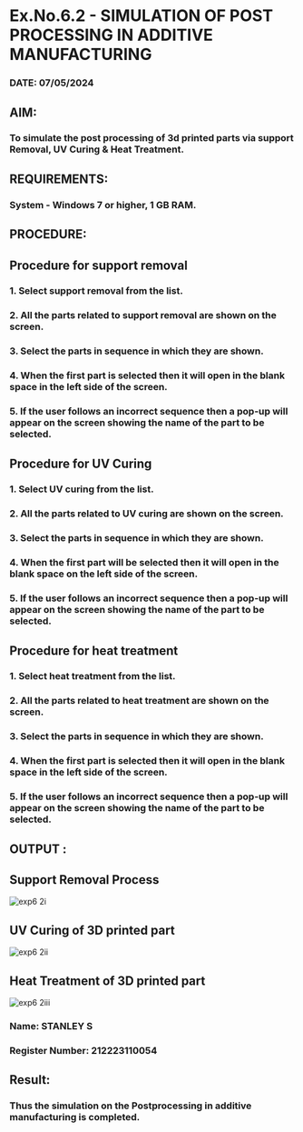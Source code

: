 # Ex.No.6.2 - SIMULATION OF POST PROCESSING IN ADDITIVE MANUFACTURING

### DATE: 07/05/2024

## AIM: 
### To simulate the post processing of 3d printed parts via support Removal, UV Curing & Heat Treatment.

## REQUIREMENTS:
### System - Windows 7 or higher, 1 GB RAM.

## PROCEDURE:

## Procedure for support removal
### 1.	Select support removal from the list.
### 2.	All the parts related to support removal are shown on the screen.
### 3.	Select the parts in sequence in which they are shown.
### 4.	When the first part is selected then it will open in the blank space in the left side of the screen.
### 5.	If the user follows an incorrect sequence then a pop-up will appear on the screen showing the name of the part to be selected.

## Procedure for UV Curing
### 1.	Select UV curing from the list.
### 2.	All the parts related to UV curing are shown on the screen.
### 3.	Select the parts in sequence in which they are shown.
### 4.	When the first part will be selected then it will open in the blank space on the left side of the screen.
### 5.	If the user follows an incorrect sequence then a pop-up will appear on the screen showing the name of the part to be selected.

## Procedure for heat treatment
### 1.	Select heat treatment from the list.
### 2.	All the parts related to heat treatment are shown on the screen.
### 3.	Select the parts in sequence in which they are shown.
### 4.	When the first part is selected then it will open in the blank space in the left side of the screen.
### 5.	If the user follows an incorrect sequence then a pop-up will appear on the screen showing the name of the part to be selected.

## OUTPUT :

## Support Removal Process
![exp6 2i](https://github.com/STANLEY-13/Ex.No.9---SIMULATION-OF-POST--PROCESSING-IN-ADDITIVE-MANUFACTURING/assets/148198816/693f7448-63b5-4df2-8ac4-9a4a63947a3d)


## UV Curing of 3D printed part
![exp6 2ii](https://github.com/STANLEY-13/Ex.No.9---SIMULATION-OF-POST--PROCESSING-IN-ADDITIVE-MANUFACTURING/assets/148198816/03b2bb8f-3691-4bbb-aab3-18b238256b3f)


## Heat Treatment of 3D printed part
![exp6 2iii](https://github.com/STANLEY-13/Ex.No.9---SIMULATION-OF-POST--PROCESSING-IN-ADDITIVE-MANUFACTURING/assets/148198816/1ed6a53a-d1b4-455c-9d12-9dad60490fc3)



### Name: STANLEY S
### Register Number: 212223110054

## Result: 
### Thus the simulation on the Postprocessing in additive manufacturing is completed.
